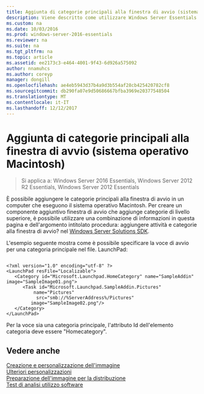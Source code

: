 ```yaml
---
title: Aggiunta di categorie principali alla finestra di avvio (sistema operativo Macintosh)
description: Viene descritto come utilizzare Windows Server Essentials
ms.custom: na
ms.date: 10/03/2016
ms.prod: windows-server-2016-essentials
ms.reviewer: na
ms.suite: na
ms.tgt_pltfrm: na
ms.topic: article
ms.assetid: ee2173c3-e464-4001-9f43-6d926a575092
author: nnamuhcs
ms.author: coreyp
manager: dongill
ms.openlocfilehash: ae4eb5943d37b4a9d3b554af28cb425420782cf8
ms.sourcegitcommit: db290fa07e9d50686667bfba3969e20377548504
ms.translationtype: MT
ms.contentlocale: it-IT
ms.lasthandoff: 12/12/2017
---
```

# <a name="add-top-level-categories-to-the-launchpad-macintosh-operating-system"></a>Aggiunta di categorie principali alla finestra di avvio (sistema operativo Macintosh)

>Si applica a: Windows Server 2016 Essentials, Windows Server 2012 R2 Essentials, Windows Server 2012 Essentials

È possibile aggiungere le categorie principali alla finestra di avvio in un computer che eseguono il sistema operativo Macintosh. Per creare un componente aggiuntivo finestra di avvio che aggiunge categorie di livello superiore, è possibile utilizzare una combinazione di informazioni in questa pagina e dell'argomento intitolato procedura: aggiungere attività e categorie alla finestra di avvio? nel [Windows Server Solutions SDK](https://go.microsoft.com/fwlink/?LinkID=248648).  
  
 L'esempio seguente mostra come è possibile specificare la voce di avvio per una categoria principale nel file. LaunchPad:  
  
```  
  
<?xml version="1.0" encoding="utf-8" ?>  
<LaunchPad resFile="Localizable">  
   <Category id="Microsoft.Launchpad.HomeCategory" name="SampleAddin"  image="SampleImage01.png">  
      <Task id="Microsoft.Launchpad.SampleAddin.Pictures"   
          name="Pictures"       
           src="smb://%ServerAddress%/Pictures"   
         image="SampleImage02.png"/>  
   </Category>  
</LaunchPad>  
```  
  
 Per la voce sia una categoria principale, l'attributo Id dell'elemento categoria deve essere "Homecategory".  
  
## <a name="see-also"></a>Vedere anche  
 [Creazione e personalizzazione dell'immagine](Creating-and-Customizing-the-Image.md)   
 [Ulteriori personalizzazioni](Additional-Customizations.md)   
 [Preparazione dell'immagine per la distribuzione](Preparing-the-Image-for-Deployment.md)   
 [Test di analisi utilizzo software](Testing-the-Customer-Experience.md)